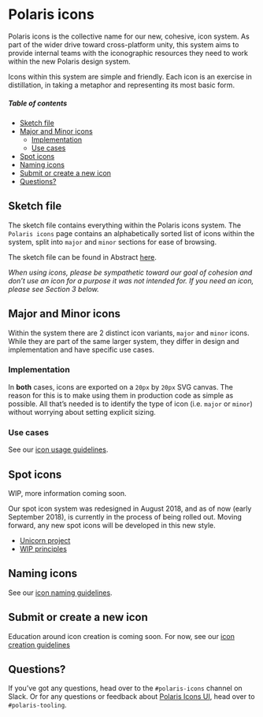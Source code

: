 # Polaris icons

Polaris icons is the collective name for our new, cohesive, icon system. As part of the wider drive toward cross-platform unity, this system aims to provide internal teams with the iconographic resources they need to work within the new Polaris design system.

Icons within this system are simple and friendly. Each icon is an exercise in distillation, in taking a metaphor and representing its most basic form.

##### Table of contents
* [Sketch file](#sketch-file)
* [Major and Minor icons](#major-and-minor-icons)
  * [Implementation](#implementation)
  * [Use cases](#use-cases)
* [Spot icons](#spot-icons)
* [Naming icons](#naming-icons)
* [Submit or create a new icon](#submit-or-create-a-new-icon)
* [Questions?](#questions)


## Sketch file

The sketch file contains everything within the Polaris icons system. The `Polaris icons` page contains an alphabetically sorted list of icons within the system, split into `major` and `minor` sections for ease of browsing.

The sketch file can be found in Abstract [here](https://share.abstractapp.com/f348c474-832c-4032-8867-4c84286d8666).

_When using icons, please be sympathetic toward our goal of cohesion and don’t use an icon for a purpose it was not intended for. If you need an icon, please see *Section 3* below._

## Major and Minor icons

Within the system there are 2 distinct icon variants, `major` and `minor` icons. While they are part of the same larger system, they differ in design and implementation and have specific use cases.

### Implementation

In **both** cases, icons are exported on a `20px` by `20px` SVG canvas. The reason for this is to make using them in production code as simple as possible. All that’s needed is to identify the type of icon (i.e. `major` or `minor`) without worrying about setting explicit sizing.

### Use cases

See our [icon usage guidelines](https://polaris.shopify.com/design/icons).

## Spot icons

WIP, more information coming soon.

Our spot icon system was redesigned in August 2018, and as of now (early September 2018), is currently in the process of being rolled out.  Moving forward, any new spot icons will be developed in this new style.

- [Unicorn project](https://unicorn.shopify.io/projects/5221)
- [WIP principles](https://docs.google.com/document/d/1Tq4s_afceREkXeeA5WmfAdScAqfu3AcJCiVXRCqlOsQ/edit)

## Naming icons

See our [icon naming guidelines](https://polaris.shopify.com/content/naming#section-icons).

## Submit or create a new icon

Education around icon creation is coming soon. For now, see our [icon creation guidelines](https://vault.shopify.com/Polaris-icon-creation-guidelines)

## Questions?

If you’ve got any questions, head over to the `#polaris-icons` channel on Slack. Or for any questions or feedback about [Polaris Icons UI](https://polaris-icons.shopifycloud.com), head over to `#polaris-tooling`.
